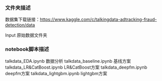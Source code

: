 
### 文件夹描述

数据集下载链接：https://www.kaggle.com/c/talkingdata-adtracking-fraud-detection/data

Input                  原始数据文件夹

### notebook脚本描述

talkdata_EDA.ipynb           数据分析
talkdata_baseline.ipynb      基线方案   
talkdata_LR&CatBoost.ipynb   LR&CatBoost方案
talkdata_deepfm.ipynb        deepfm方案
talkdata_lightgbm.ipynb      lightgbm方案

